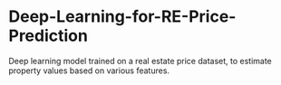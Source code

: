 # Deep-Learning-for-RE-Price-Prediction
Deep learning model trained on a real estate price dataset, to estimate property values based on various features.
